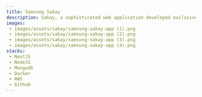 ```yaml
---
title: Samsung Sakay
description: Sakay, a sophisticated web application developed exclusively for Samsung employees, streamlines the process of scheduling office bus trips. With its user-friendly interface, employees can effortlessly reserve, modify, or even arrange trips for their colleagues, fostering a seamless and cooperative commuting experience within the organization.
images:
 - images/assets/sakay/samsung-sakay-app (1).png
 - images/assets/sakay/samsung-sakay-app (2).png
 - images/assets/sakay/samsung-sakay-app (3).png
 - images/assets/sakay/samsung-sakay-app (4).png
stacks:
 - NextJS
 - NodeJS
 - Mongodb
 - Docker
 - AWS
 - Github
---
```

